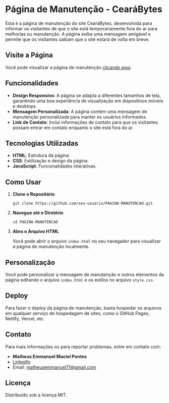 

<!DOCTYPE html>
<html lang="pt-BR">
<head>
    <meta charset="UTF-8">
    <meta name="viewport" content="width=device-width, initial-scale=1.0">
</head>
<body>
<h1>Página de Manutenção - CearáBytes</h1>

<p>Esta é a página de manutenção do site CearáBytes, desenvolvida para informar os visitantes de que o site está temporariamente fora do ar para melhorias ou manutenção. A página exibe uma mensagem amigável e permite que os visitantes saibam que o site estará de volta em breve.</p>

<h2>Visite a Página</h2>
<p>Você pode visualizar a página de manutenção <a href="https://matheuspontes27.github.io/PAGINA-MANUTENCAO/">clicando aqui</a>.</p>

<h2>Funcionalidades</h2>
<ul>
    <li><strong>Design Responsivo</strong>: A página se adapta a diferentes tamanhos de tela, garantindo uma boa experiência de visualização em dispositivos móveis e desktops.</li>
    <li><strong>Mensagem Personalizada</strong>: A página contém uma mensagem de manutenção personalizada para manter os usuários informados.</li>
    <li><strong>Link de Contato</strong>: Inclui informações de contato para que os visitantes possam entrar em contato enquanto o site está fora do ar.</li>
</ul>

<h2>Tecnologias Utilizadas</h2>
    <ul>
        <li><strong>HTML</strong>: Estrutura da página.</li>
        <li><strong>CSS</strong>: Estilização e design da página.</li>
        <li><strong>JavaScript</strong>: Funcionalidades interativas.</li>
    </ul>

<h2>Como Usar</h2>
    <ol>
        <li><strong>Clone o Repositório</strong>
            <pre><code>git clone https://github.com/seu-usuario/PAGINA-MANUTENCAO.git</code></pre>
        </li>
        <li><strong>Navegue até o Diretório</strong>
            <pre><code>cd PAGINA-MANUTENCAO</code></pre>
        </li>
        <li><strong>Abra o Arquivo HTML</strong>
            <p>Você pode abrir o arquivo <code>index.html</code> no seu navegador para visualizar a página de manutenção localmente.</p>
        </li>
    </ol>

<h2>Personalização</h2>
    <p>Você pode personalizar a mensagem de manutenção e outros elementos da página editando o arquivo <code>index.html</code> e os estilos no arquivo <code>style.css</code>.</p>

<h2>Deploy</h2>
    <p>Para fazer o deploy da página de manutenção, basta hospedar os arquivos em qualquer serviço de hospedagem de sites, como o GitHub Pages, Netlify, Vercel, etc.</p>

<h2>Contato</h2>
    <p>Para mais informações ou para reportar problemas, entre em contato com:</p>
    <ul>
        <li><strong>Matheus Emmanuel Maciel Pontes</strong></li>
        <li><a href="https://www.linkedin.com/in/matheus-emmanuel-maciel-pontes/">LinkedIn</a></li>
        <li>Email: <a href="mailto:matheusemmanuel71@gmail.com">matheusemmanuel71@gmail.com</a></li>
    </ul>

<h2>Licença</h2>
    <p>Distribuído sob a licença MIT.</p>
</body>
</html>
